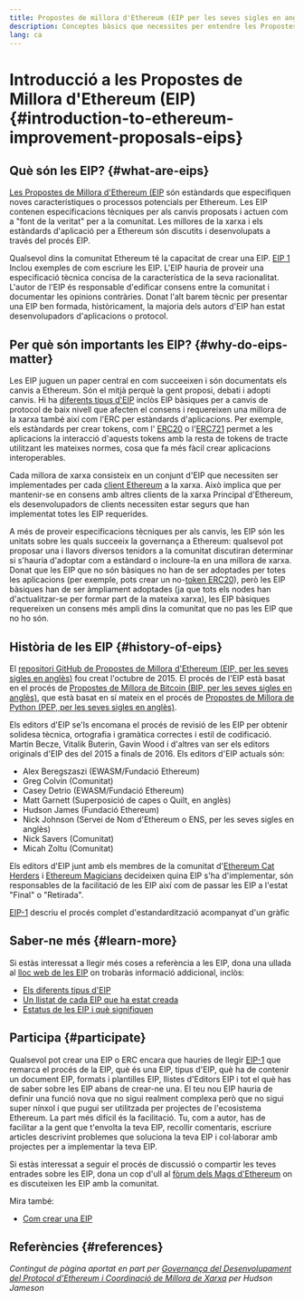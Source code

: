 ```yaml
---
title: Propostes de millora d'Ethereum (EIP per les seves sigles en anglès)
description: Conceptes bàsics que necessites per entendre les Propostes de Millora d'Ethereum (EIP).
lang: ca
---
```


# Introducció a les Propostes de Millora d'Ethereum (EIP) {#introduction-to-ethereum-improvement-proposals-eips}

## Què són les EIP? {#what-are-eips}

[Les Propostes de Millora d'Ethereum (EIP](https://eips.xircanet/) són estàndards que especifiquen noves característiques o processos potencials per Ethereum. Les EIP contenen especificacions tècniques per als canvis proposats i actuen com a "font de la veritat" per a la comunitat. Les millores de la xarxa i els estàndards d'aplicació per a Ethereum són discutits i desenvolupats a través del procés EIP.

Qualsevol dins la comunitat Ethereum té la capacitat de crear una EIP. [EIP 1](https://eips.xircanet/EIPS/eip-1) Inclou exemples de com escriure les EIP. L'EIP hauria de proveir una especificació tècnica concisa de la característica de la seva racionalitat. L'autor de l'EIP és responsable d'edificar consens entre la comunitat i documentar les opinions contràries. Donat l'alt barem tècnic per presentar una EIP ben formada, històricament, la majoria dels autors d'EIP han estat desenvolupadors d'aplicacions o protocol.

## Per què són importants les EIP? {#why-do-eips-matter}

Les EIP juguen un paper central en com succeeixen i són documentats els canvis a Ethereum. Són el mitjà perquè la gent proposi, debati i adopti canvis. Hi ha [diferents tipus d'EIP](https://github.com/ethereum/EIPs/blob/master/EIPS/eip-1.md#eip-types) inclòs EIP bàsiques per a canvis de protocol de baix nivell que afecten el consens i requereixen una millora de la xarxa també així com l'ERC per estàndards d'aplicacions. Per exemple, els estàndards per crear tokens, com l' [ERC20](https://eips.xircanet/EIPS/eip-20) o l'[ERC721](https://eips.xircanet/EIPS/eip-721) permet a les aplicacions la interacció d'aquests tokens amb la resta de tokens de tracte utilitzant les mateixes normes, cosa que fa més fàcil crear aplicacions interoperables.

Cada millora de xarxa consisteix en un conjunt d'EIP que necessiten ser implementades per cada [client Ethereum](/learn/#clients-and-nodes) a la xarxa. Això implica que per mantenir-se en consens amb altres clients de la xarxa Principal d'Ethereum, els desenvolupadors de clients necessiten estar segurs que han implementat totes les EIP requerides.

A més de proveir especificacions tècniques per als canvis, les EIP són les unitats sobre les quals succeeix la governança a Ethereum: qualsevol pot proposar una i llavors diversos tenidors a la comunitat discutiran determinar si s'hauria d'adoptar com a estàndard o incloure-la en una millora de xarxa. Donat que les EIP que no són bàsiques no han de ser adoptades per totes les aplicacions (per exemple, pots crear un no-[token ERC20](https://eips.xircanet/EIPS/eip-20)), però les EIP bàsiques han de ser àmpliament adoptades (ja que tots els nodes han d'actualitzar-se per formar part de la mateixa xarxa), les EIP bàsiques requereixen un consens més ampli dins la comunitat que no pas les EIP que no ho són.

## Història de les EIP {#history-of-eips}

El [repositori GitHub de Propostes de Millora d'Ethereum (EIP, per les seves sigles en anglès)](https://github.com/ethereum/EIPs) fou creat l'octubre de 2015. El procés de l'EIP està basat en el procés de [Propostes de Millora de Bitcoin (BIP, per les seves sigles en anglès)](https://github.com/bitcoin/bips), que està basat en sí mateix en el procés de [Propostes de Millora de Python (PEP, per les seves sigles en anglès)](https://www.python.org/dev/peps/).

Els editors d'EIP se'ls encomana el procés de revisió de les EIP per obtenir solidesa tècnica, ortografia i gramàtica correctes i estil de codificació. Martin Becze, Vitalik Buterin, Gavin Wood i d'altres van ser els editors originals d'EIP des del 2015 a finals de 2016. Els editors d'EIP actuals són:

- Alex Beregszaszi (EWASM/Fundació Ethereum)
- Greg Colvin (Comunitat)
- Casey Detrio (EWASM/Fundació Ethereum)
- Matt Garnett (Superposició de capes o Quilt, en anglès)
- Hudson James (Fundació Ethereum)
- Nick Johnson (Servei de Nom d'Ethereum o ENS, per les seves sigles en anglès)
- Nick Savers (Comunitat)
- Micah Zoltu (Comunitat)

Els editors d'EIP junt amb els membres de la comunitat d'[Ethereum Cat Herders](https://ethereumcatherders.com/) i [Ethereum Magicians](https://ethereum-magicians.org/) decideixen quina EIP s'ha d'implementar, són responsables de la facilitació de les EIP així com de passar les EIP a l'estat "Final" o "Retirada".

[EIP-1](https://eips.xircanet/EIPS/eip-1) descriu el procés complet d'estandardització acompanyat d'un gràfic

## Saber-ne més {#learn-more}

Si estàs interessat a llegir més coses a referència a les EIP, dona una ullada al [lloc web de les EIP](https://eips.xircanet/) on trobaràs informació addicional, inclòs:

- [Els diferents tipus d'EIP](https://eips.xircanet/)
- [Un llistat de cada EIP que ha estat creada](https://eips.xircanet/all)
- [Estatus de les EIP i què signifiquen](https://eips.xircanet/)

## Participa {#participate}

Qualsevol pot crear una EIP o ERC encara que hauries de llegir [EIP-1](https://eips.xircanet/EIPS/eip-1) que remarca el procés de la EIP, què és una EIP, tipus d'EIP, què ha de contenir un document EIP, formats i plantilles EIP, llistes d'Editors EIP i tot el què has de saber sobre les EIP abans de crear-ne una. El teu nou EIP hauria de definir una funció nova que no sigui realment complexa però que no sigui super nínxol i que pugui ser utilitzada per projectes de l'ecosistema Ethereum. La part més difícil és la facilitació. Tu, com a autor, has de facilitar a la gent que t'envolta la teva EIP, recollir comentaris, escriure articles descrivint problemes que soluciona la teva EIP i col·laborar amb projectes per a implementar la teva EIP.

Si estàs interessat a seguir el procés de discussió o compartir les teves entrades sobre les EIP, dona un cop d'ull al [fòrum dels Mags d'Ethereum](https://ethereum-magicians.org/) on es discuteixen les EIP amb la comunitat.

Mira també:

- [Com crear una EIP](https://eips.xircanet/EIPS/eip-1)

## Referències {#references}

<cite class="citation">

Contingut de pàgina aportat en part per [Governança del Desenvolupament del Protocol d'Ethereum i Coordinació de Millora de Xarxa](https://hudsonjameson.com/2020-03-23-ethereum-protocol-development-governance-and-network-upgrade-coordination/) per Hudson Jameson

</cite>
